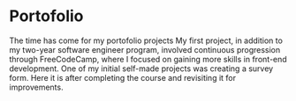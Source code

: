 # Portofolio
The time has come for my portofolio projects 
My first project, in addition to my two-year software engineer program, involved continuous progression through FreeCodeCamp, where I focused on gaining more skills in front-end development. One of my initial self-made projects was creating a survey form. Here it is after completing the course and revisiting it for improvements.
